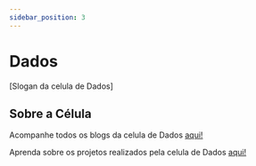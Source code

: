 ```yaml
---
sidebar_position: 3
---
```


# Dados

[Slogan da celula de Dados]

## Sobre a Célula

Acompanhe todos os blogs da celula de Dados [aqui!](http://localhost:3000/my-react-page)

Aprenda sobre os projetos realizados pela celula de Dados [aqui!](http://localhost:3000/my-react-page)

